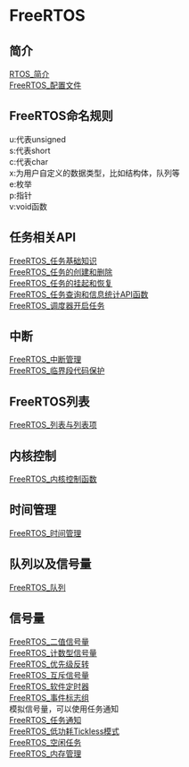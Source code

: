 # FreeRTOS
## 简介
[RTOS_简介](../uCOS/RTOS_简介.md)  
[FreeRTOS_配置文件](FreeRTOS_配置文件.md)  

## FreeRTOS命名规则
u:代表unsigned  
s:代表short  
c:代表char  
x:为用户自定义的数据类型，比如结构体，队列等  
e:枚举  
p:指针  
v:void函数  

## 任务相关API
[FreeRTOS_任务基础知识](FreeRTOS_任务基础知识.md)  
[FreeRTOS_任务的创建和删除](FreeRTOS_任务的创建和删除.md)  
[FreeRTOS_任务的挂起和恢复](FreeRTOS_任务的挂起和恢复.md)  
[FreeRTOS_任务查询和信息统计API函数](FreeRTOS_任务查询和信息统计API函数.md)  
[FreeRTOS_调度器开启任务](FreeRTOS_调度器开启任务.md)  

## 中断
[FreeRTOS_中断管理](FreeRTOS_中断管理.md)  
[FreeRTOS_临界段代码保护](FreeRTOS_临界段代码保护.md)  
## FreeRTOS列表
[FreeRTOS_列表与列表项](FreeRTOS_列表与列表项.md)  

## 内核控制
[FreeRTOS_内核控制函数](FreeRTOS_内核控制函数.md)  

## 时间管理
[FreeRTOS_时间管理](FreeRTOS_时间管理.md)  

## 队列以及信号量
[FreeRTOS_队列](FreeRTOS_队列.md)  

## 信号量
[FreeRTOS_二值信号量](FreeRTOS_二值信号量.md)  
[FreeRTOS_计数型信号量](FreeRTOS_计数型信号量.md)  
[FreeRTOS_优先级反转](FreeRTOS_优先级反转.md)  
[FreeRTOS_互斥信号量](FreeRTOS_互斥信号量.md)  
[FreeRTOS_软件定时器](FreeRTOS_软件定时器.md)  
[FreeRTOS_事件标志组](FreeRTOS_事件标志组.md)  
模拟信号量，可以使用任务通知\
[FreeRTOS_任务通知](FreeRTOS_任务通知.md)  
[FreeRTOS_低功耗Tickless模式](FreeRTOS_低功耗Tickless模式.md)  
[FreeRTOS_空闲任务](FreeRTOS_空闲任务.md)  
[FreeRTOS_内存管理](FreeRTOS_内存管理.md)  


